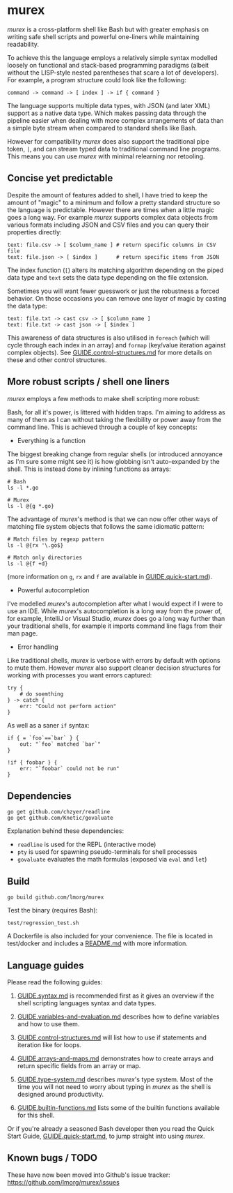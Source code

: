# murex

_murex_ is a cross-platform shell like Bash but with greater emphasis on
writing safe shell scripts and powerful one-liners while maintaining
readability.

To achieve this the language employs a relatively simple syntax modelled
loosely on functional and stack-based programming paradigms (albeit
without the LISP-style nested parentheses that scare a lot of developers).
For example, a program structure could look like the following:

    command -> command -> [ index ] -> if { command }

The language supports multiple data types, with JSON (and later XML)
support as a native data type. Which makes passing data through the
pipeline easier when dealing with more complex arrangements of data than
a simple byte stream when compared to standard shells like Bash.

However for compatibility _murex_ does also support the traditional pipe
token, `|`, and can stream typed data to traditional command line
programs. This means you can use _murex_ with minimal relearning nor
retooling.

## Concise yet predictable

Despite the amount of features added to shell, I have tried to keep the
amount of "magic" to a minimum and follow a pretty standard structure so
the language is predictable. However there are times when a little magic
goes a long way. For example _murex_ supports complex data objects from
various formats including JSON and CSV files and you can query their
properties directly:

    text: file.csv -> [ $column_name ] # return specific columns in CSV file
    text: file.json -> [ $index ]      # return specific items from JSON

The index function (`[`) alters its matching algorithm depending on the
piped data type and `text` sets the data type depending on the file
extension.

Sometimes you will want fewer guesswork or just the robustness a forced
behavior. On those occasions you can remove one layer of magic by
casting the data type:

    text: file.txt -> cast csv -> [ $column_name ]
    text: file.txt -> cast json -> [ $index ]

This awareness of data structures is also utilised in `foreach` (which
will cycle through each index in an array) and `formap` (key/value
iteration against complex objects). See [GUIDE.control-structures.md](./GUIDE.control-structures.md)
for more details on these and other control structures.

## More robust scripts / shell one liners

_murex_ employs a few methods to make shell scripting more robust:

Bash, for all it's power, is littered with hidden traps. I'm aiming to
address as many of them as I can without taking the flexibility or power
away from the command line. This is achieved through a couple of key
concepts:

* Everything is a function

The biggest breaking change from regular shells (or introduced annoyance
as I'm sure some might see it) is how globbing isn't auto-expanded by
the shell. This is instead done by inlining functions as arrays:

    # Bash
    ls -l *.go

    # Murex
    ls -l @{g *.go}

The advantage of _murex_'s method is that we can now offer other ways of
matching file system objects that follows the same idiomatic pattern:

    # Match files by regexp pattern
    ls -l @{rx '\.go$}

    # Match only directories
    ls -l @{f +d}

(more information on `g`, `rx` and `f` are available in [GUIDE.quick-start.md](./GUIDE.quick-start.md)).

* Powerful autocompletion

I've modelled _murex_'s autocompletion after what I would expect if I
were to use an IDE. While _murex_'s autocompletion is a long way from
the power of, for example, IntelliJ or Visual Studio, _murex_ does go a
long way further than your traditional shells, for example it imports
command line flags from their man page.

* Error handling

Like traditional shells, _murex_ is verbose with errors by default with
options to mute them. However _murex_ also support cleaner decision
structures for working with processes you want errors captured:

    try {
        # do soemthing
    } -> catch {
        err: "Could not perform action"
    }

As well as a saner `if` syntax:

    if { = `foo`==`bar` } {
        out: "`foo` matched `bar`"
    }

    !if { foobar } {
        err: "`foobar` could not be run"
    }

## Dependencies

    go get github.com/chzyer/readline
    go get github.com/Knetic/govaluate

Explanation behind these dependencies:
* `readline` is used for the REPL (interactive mode)
* `pty` is used for spawning pseudo-terminals for shell processes
* `govaluate` evaluates the math formulas (exposed via `eval` and `let`)

## Build

    go build github.com/lmorg/murex

Test the binary (requires Bash):

    test/regression_test.sh

A Dockerfile is also included for your convenience. The file is located
in test/docker and includes a [README.md](test/docker/README.md) with
more information.

## Language guides

Please read the following guides:

1. [GUIDE.syntax.md](GUIDE.syntax.md) is recommended first as it gives
an overview if the shell scripting languages syntax and data types.

2. [GUIDE.variables-and-evaluation.md](GUIDE.variables-and-evaluation.md)
describes how to define variables and how to use them.

3. [GUIDE.control-structures.md](GUIDE.control-structures.md) will
list how to use if statements and iteration like for loops.

4. [GUIDE.arrays-and-maps.md](GUIDE.arrays-and-maps.md) demonstrates how
to create arrays and return specific fields from an array or map.

5. [GUIDE.type-system.md](GUIDE.type-system.md) describes _murex_'s type
system. Most of the time you will not need to worry about typing in
_murex_ as the shell is designed around productivity.

6. [GUIDE.builtin-functions.md](GUIDE.builtin-functions.md) lists some
of the builtin functions available for this shell.

Or if you're already a seasoned Bash developer then you read the Quick
Start Guide, [GUIDE.quick-start.md](GUIDE.quick-start.md), to jump
straight into using _murex_.

## Known bugs / TODO

These have now been moved into Github's issue tracker: https://github.com/lmorg/murex/issues
